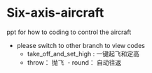# Six-axis-aircraft
ppt for how to coding to control the aircraft

+ please switch to other branch to view codes
  - take_off_and_set_high : 一键起飞和定高
  - throw： 抛飞
  - round： 自动往返

